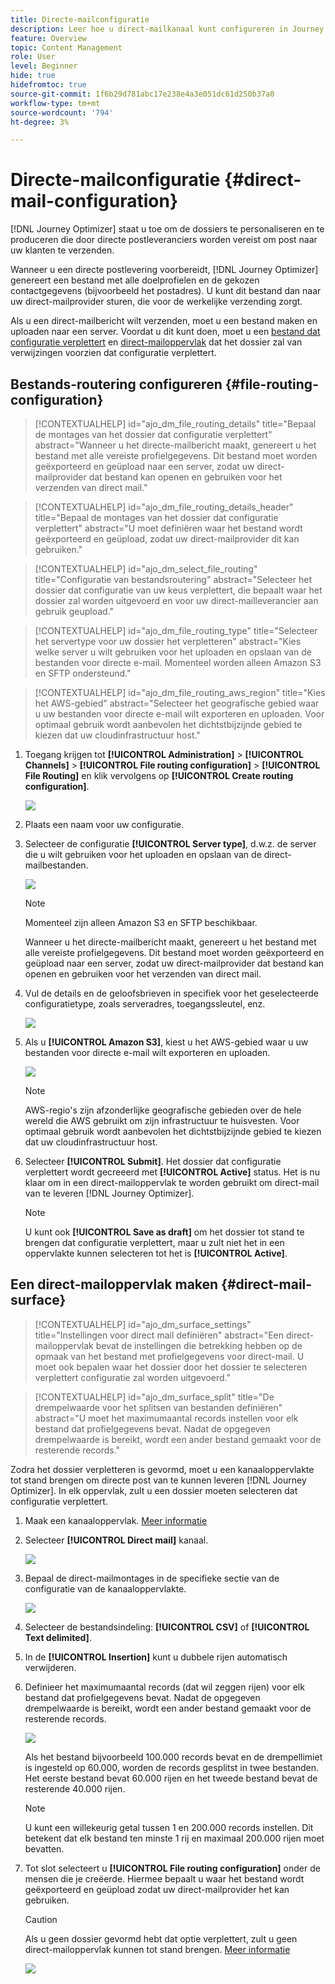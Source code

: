 ```yaml
---
title: Directe-mailconfiguratie
description: Leer hoe u direct-mailkanaal kunt configureren in Journey Optimizer
feature: Overview
topic: Content Management
role: User
level: Beginner
hide: true
hidefromtoc: true
source-git-commit: 1f6b29d781abc17e238e4a3e051dc61d250b37a0
workflow-type: tm+mt
source-wordcount: '794'
ht-degree: 3%

---
```


# Directe-mailconfiguratie {#direct-mail-configuration}

[!DNL Journey Optimizer] staat u toe om de dossiers te personaliseren en te produceren die door directe postleveranciers worden vereist om post naar uw klanten te verzenden.

Wanneer u een directe postlevering voorbereidt, [!DNL Journey Optimizer] genereert een bestand met alle doelprofielen en de gekozen contactgegevens (bijvoorbeeld het postadres). U kunt dit bestand dan naar uw direct-mailprovider sturen, die voor de werkelijke verzending zorgt.

Als u een direct-mailbericht wilt verzenden, moet u een bestand maken en uploaden naar een server. Voordat u dit kunt doen, moet u een [bestand dat configuratie verplettert](#file-routing-configuration) en [direct-mailoppervlak](#direct-mail-surface) dat het dossier zal van verwijzingen voorzien dat configuratie verplettert.

## Bestands-routering configureren {#file-routing-configuration}

>[!CONTEXTUALHELP]
>id="ajo_dm_file_routing_details"
>title="Bepaal de montages van het dossier dat configuratie verplettert"
>abstract="Wanneer u het directe-mailbericht maakt, genereert u het bestand met alle vereiste profielgegevens. Dit bestand moet worden geëxporteerd en geüpload naar een server, zodat uw direct-mailprovider dat bestand kan openen en gebruiken voor het verzenden van direct mail."

>[!CONTEXTUALHELP]
>id="ajo_dm_file_routing_details_header"
>title="Bepaal de montages van het dossier dat configuratie verplettert"
>abstract="U moet definiëren waar het bestand wordt geëxporteerd en geüpload, zodat uw direct-mailprovider dit kan gebruiken."

>[!CONTEXTUALHELP]
>id="ajo_dm_select_file_routing"
>title="Configuratie van bestandsroutering"
>abstract="Selecteer het dossier dat configuratie van uw keus verplettert, die bepaalt waar het dossier zal worden uitgevoerd en voor uw direct-mailleverancier aan gebruik geupload."

>[!CONTEXTUALHELP]
>id="ajo_dm_file_routing_type"
>title="Selecteer het servertype voor uw dossier het verpletteren"
>abstract="Kies welke server u wilt gebruiken voor het uploaden en opslaan van de bestanden voor directe e-mail. Momenteel worden alleen Amazon S3 en SFTP ondersteund."

>[!CONTEXTUALHELP]
>id="ajo_dm_file_routing_aws_region"
>title="Kies het AWS-gebied"
>abstract="Selecteer het geografische gebied waar u uw bestanden voor directe e-mail wilt exporteren en uploaden. Voor optimaal gebruik wordt aanbevolen het dichtstbijzijnde gebied te kiezen dat uw cloudinfrastructuur host."

1. Toegang krijgen tot **[!UICONTROL Administration]** > **[!UICONTROL Channels]** > **[!UICONTROL File routing configuration]** > **[!UICONTROL File Routing]** en klik vervolgens op **[!UICONTROL Create routing configuration]**.

   ![](assets/file-routing-config-button.png)

1. Plaats een naam voor uw configuratie.

1. Selecteer de configuratie **[!UICONTROL Server type]**, d.w.z. de server die u wilt gebruiken voor het uploaden en opslaan van de direct-mailbestanden.

   ![](assets/file-routing-config-type.png)

   >[!NOTE]
   >
   >Momenteel zijn alleen Amazon S3 en SFTP beschikbaar.

   Wanneer u het directe-mailbericht maakt, genereert u het bestand met alle vereiste profielgegevens. Dit bestand moet worden geëxporteerd en geüpload naar een server, zodat uw direct-mailprovider dat bestand kan openen en gebruiken voor het verzenden van direct mail.

1. Vul de details en de geloofsbrieven in specifiek voor het geselecteerde configuratietype, zoals serveradres, toegangssleutel, enz.

   ![](assets/file-routing-config-sftp-details.png)

1. Als u **[!UICONTROL Amazon S3]**, kiest u het AWS-gebied waar u uw bestanden voor directe e-mail wilt exporteren en uploaden.

   ![](assets/file-routing-config-aws-region.png)

   >[!NOTE]
   >
   >AWS-regio&#39;s zijn afzonderlijke geografische gebieden over de hele wereld die AWS gebruikt om zijn infrastructuur te huisvesten. Voor optimaal gebruik wordt aanbevolen het dichtstbijzijnde gebied te kiezen dat uw cloudinfrastructuur host.

1. Selecteer **[!UICONTROL Submit]**. Het dossier dat configuratie verplettert wordt gecreeerd met **[!UICONTROL Active]** status. Het is nu klaar om in een direct-mailoppervlak te worden gebruikt om direct-mail van te leveren [!DNL Journey Optimizer].

   >[!NOTE]
   >
   >U kunt ook **[!UICONTROL Save as draft]** om het dossier tot stand te brengen dat configuratie verplettert, maar u zult niet het in een oppervlakte kunnen selecteren tot het is **[!UICONTROL Active]**.

## Een direct-mailoppervlak maken {#direct-mail-surface}

>[!CONTEXTUALHELP]
>id="ajo_dm_surface_settings"
>title="Instellingen voor direct mail definiëren"
>abstract="Een direct-mailoppervlak bevat de instellingen die betrekking hebben op de opmaak van het bestand met profielgegevens voor direct-mail. U moet ook bepalen waar het dossier door het dossier te selecteren verplettert configuratie zal worden uitgevoerd."

<!--
>[!CONTEXTUALHELP]
>id="ajo_dm_surface_sort"
>title="Define the sort order"
>abstract="If you select this option, the sort will be by profile ID, ascending or descending. If you unselect it, the sorting configuration defined when creating the direct mail message within a journey or a campaign."-->

>[!CONTEXTUALHELP]
>id="ajo_dm_surface_split"
>title="De drempelwaarde voor het splitsen van bestanden definiëren"
>abstract="U moet het maximumaantal records instellen voor elk bestand dat profielgegevens bevat. Nadat de opgegeven drempelwaarde is bereikt, wordt een ander bestand gemaakt voor de resterende records."

Zodra het dossier verpletteren is gevormd, moet u een kanaaloppervlakte tot stand brengen om directe post van te kunnen leveren [!DNL Journey Optimizer]. In elk oppervlak, zult u een dossier moeten selecteren dat configuratie verplettert.

1. Maak een kanaaloppervlak. [Meer informatie](channel-surfaces.md)

1. Selecteer **[!UICONTROL Direct mail]** kanaal.

   ![](assets/surface-direct-mail-channel.png)

1. Bepaal de direct-mailmontages in de specifieke sectie van de configuratie van de kanaaloppervlakte.

   ![](assets/surface-direct-mail-settings.png)

1. Selecteer de bestandsindeling: **[!UICONTROL CSV]** of **[!UICONTROL Text delimited]**.

1. In de **[!UICONTROL Insertion]** kunt u dubbele rijen automatisch verwijderen.

1. Definieer het maximumaantal records (dat wil zeggen rijen) voor elk bestand dat profielgegevens bevat. Nadat de opgegeven drempelwaarde is bereikt, wordt een ander bestand gemaakt voor de resterende records.

   ![](assets/surface-direct-mail-split.png)

   Als het bestand bijvoorbeeld 100.000 records bevat en de drempellimiet is ingesteld op 60.000, worden de records gesplitst in twee bestanden. Het eerste bestand bevat 60.000 rijen en het tweede bestand bevat de resterende 40.000 rijen.

   >[!NOTE]
   >
   >U kunt een willekeurig getal tussen 1 en 200.000 records instellen. Dit betekent dat elk bestand ten minste 1 rij en maximaal 200.000 rijen moet bevatten.

1. Tot slot selecteert u **[!UICONTROL File routing configuration]** onder de mensen die je creëerde. Hiermee bepaalt u waar het bestand wordt geëxporteerd en geüpload zodat uw direct-mailprovider het kan gebruiken.

   >[!CAUTION]
   >
   >Als u geen dossier gevormd hebt dat optie verplettert, zult u geen direct-mailoppervlak kunnen tot stand brengen. [Meer informatie](#file-routing-configuration)

   ![](assets/surface-direct-mail-file-routing.png)